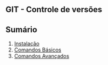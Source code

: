 ## GIT - Controle de versões 

## Sumário

   1. [Instalação](instalation.md)
   2. [Comandos Básicos](commands.md)
   3. [Comandos Avançados](advanced_commands.md) 